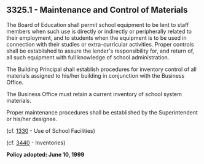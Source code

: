 ## 3325.1 - Maintenance and Control of Materials

The Board of Education shall permit school equipment to be lent to staff members when such use is directly or indirectly or peripherally related to their employment, and to students when the equipment is to be used in connection with their studies or extra-curricular activities. Proper controls shall be established to assure the lender's responsibility for, and return of, all such equipment with full knowledge of school administration.

The Building Principal shall establish procedures for inventory control of all materials assigned to his\/her building in conjunction with the Business Office.

The Business Office must retain a current inventory of school system materials.

Proper maintenance procedures shall be established by the Superintendent or his\/her designee.

\(cf. [1330](/policies/1000/1330.md) - Use of School Facilities\)

\(cf. [3440](/policies/3000/3440.md) - Inventories\)

**Policy adopted:  June 10, 1999**

